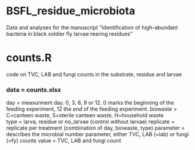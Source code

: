 # BSFL_residue_microbiota
Data and analyses for the manuscript "Identification of high-abundant bacteria in black soldier fly larvae rearing residues"

# counts.R
code on TVC, LAB and fungi counts in the substrate, residue and larvae

### data = counts.xlsx

day = measurment day. 0, 3, 6, 9 or 12. 0 marks the beginning of the feeding experiment, 12 the end of the feeding experiment.
biowaste = C=canteen waste, S=sterile canteen waste, H=household waste  
type = larva, residue or no_larvae (control without larvae)
replicate = replicate per treatment (combination of day, biowaste, type)
parameter = describes the microbial number parameter, either TVC, LAB (=lab) or fungi (=fy) counts
value = TVC, LAB and fungi count
